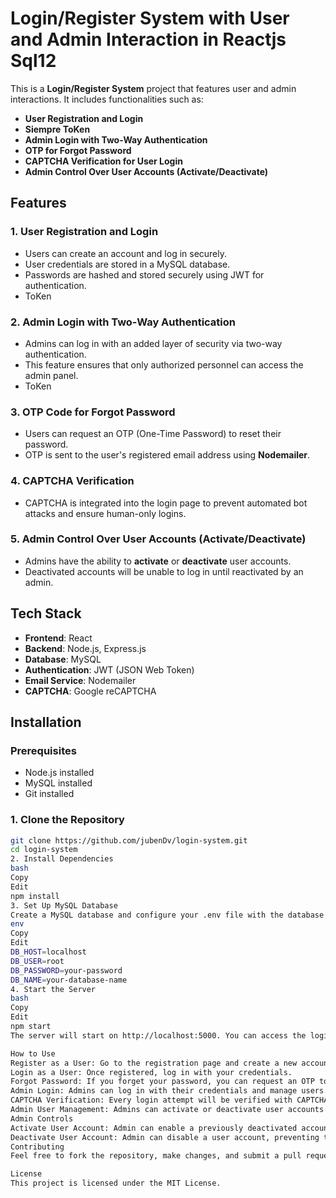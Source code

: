 # Login/Register System with User and Admin Interaction in Reactjs Sql12

This is a **Login/Register System** project that features user and admin interactions. It includes functionalities such as:

- **User Registration and Login**
- **Siempre ToKen**
- **Admin Login with Two-Way Authentication**
- **OTP for Forgot Password**
- **CAPTCHA Verification for User Login**
- **Admin Control Over User Accounts (Activate/Deactivate)**

## Features

### 1. **User Registration and Login**
- Users can create an account and log in securely.
- User credentials are stored in a MySQL database.
- Passwords are hashed and stored securely using JWT for authentication.
- ToKen

### 2. **Admin Login with Two-Way Authentication**
- Admins can log in with an added layer of security via two-way authentication.
- This feature ensures that only authorized personnel can access the admin panel.
- ToKen

### 3. **OTP Code for Forgot Password**
- Users can request an OTP (One-Time Password) to reset their password.
- OTP is sent to the user's registered email address using **Nodemailer**.

### 4. **CAPTCHA Verification**
- CAPTCHA is integrated into the login page to prevent automated bot attacks and ensure human-only logins.

### 5. **Admin Control Over User Accounts (Activate/Deactivate)**
- Admins have the ability to **activate** or **deactivate** user accounts.
- Deactivated accounts will be unable to log in until reactivated by an admin.

## Tech Stack

- **Frontend**: React
- **Backend**: Node.js, Express.js
- **Database**: MySQL
- **Authentication**: JWT (JSON Web Token)
- **Email Service**: Nodemailer
- **CAPTCHA**: Google reCAPTCHA

## Installation

### Prerequisites

- Node.js installed
- MySQL installed
- Git installed

### 1. Clone the Repository

```bash
git clone https://github.com/jubenDv/login-system.git
cd login-system
2. Install Dependencies
bash
Copy
Edit
npm install
3. Set Up MySQL Database
Create a MySQL database and configure your .env file with the database connection details:
env
Copy
Edit
DB_HOST=localhost
DB_USER=root
DB_PASSWORD=your-password
DB_NAME=your-database-name
4. Start the Server
bash
Copy
Edit
npm start
The server will start on http://localhost:5000. You can access the login and registration features at this address.

How to Use
Register as a User: Go to the registration page and create a new account with your email and password.
Login as a User: Once registered, log in with your credentials.
Forgot Password: If you forget your password, you can request an OTP to reset it.
Admin Login: Admins can log in with their credentials and manage users. The admin login page includes a second layer of authentication for added security.
CAPTCHA Verification: Every login attempt will be verified with CAPTCHA to prevent bots.
Admin User Management: Admins can activate or deactivate user accounts from the admin panel. Deactivated accounts will not be able to log in until reactivated by the admin.
Admin Controls
Activate User Account: Admin can enable a previously deactivated account, allowing the user to log in again.
Deactivate User Account: Admin can disable a user account, preventing them from logging in until the account is reactivated.
Contributing
Feel free to fork the repository, make changes, and submit a pull request. Contributions are welcome!

License
This project is licensed under the MIT License.
